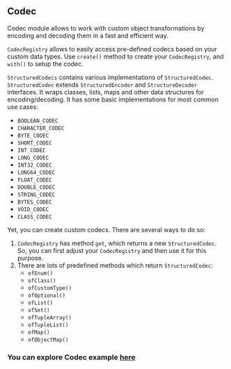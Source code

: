 ## Codec

Codec module allows to work with custom object transformations by encoding and decoding them in a fast and efficient way. 

`CodecRegistry` allows to easily access pre-defined codecs based on your custom data types. Use `create()` method to 
create your `CodecRegistry`, and `with()` to setup the codec.

`StructuredCodecs` contains various implementations of `StructuredCodec`. `StructuredCodec` extends `StructuredEncoder` 
and `StructureDecoder` interfaces. It wraps classes, lists, maps and other data structures for encoding/decoding. It has 
some basic implementations for most common use cases:

* `BOOLEAN_CODEC`
* `CHARACTER_CODEC`
* `BYTE_CODEC`
* `SHORT_CODEC`
* `INT_CODEC`
* `LONG_CODEC` 
* `INT32_CODEC`
* `LONG64_CODEC`
* `FLOAT_CODEC`
* `DOUBLE_CODEC`
* `STRING_CODEC`
* `BYTES_CODEC`
* `VOID_CODEC`
* `CLASS_CODEC`

Yet, you can create custom codecs. There are several ways to do so:

1.  `CodecRegistry` has method `get`, which returns a new `StructuredCodec`. So, you can first adjust your `CodecRegistry` 
and then use it for this purpose.
2. There are lots of predefined methods which return `StructuredCodec`:
    * `ofEnum()`
    * `ofClass()`
	* `ofCustomType()`
	* `ofOptional()`
	* `ofList()`
	* `ofSet()`
	* `ofTupleArray()`
	* `ofTupleList()`
	* `ofMap()`
	* `ofObjectMap()`

### You can explore Codec example [here](https://github.com/softindex/datakernel/tree/master/examples/codec)
 

